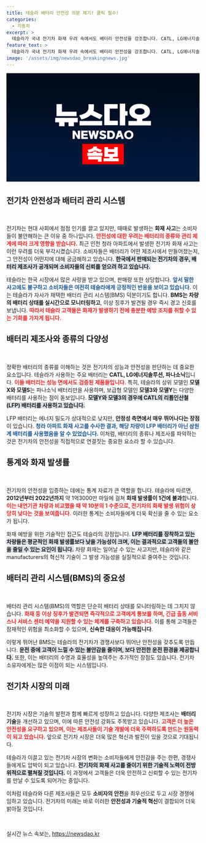 ```yaml
---
title: 테슬라 배터리 안전성 의문 제기! 클릭 필수!
categories:
  - 자동차
excerpt: >
  테슬라가 국내 전기차 화재 우려 속에서도 배터리 안전성을 강조합니다. CATL, LG에너지솔루션, 파나소닉 배터리를 활용하며, 화재 발생률은 내연기관의 10분의 1 수준! 고객 대응 시스템까지 갖춘 테슬라, 과연 안전할까?
feature_text: >
  테슬라가 국내 전기차 화재 우려 속에서도 배터리 안전성을 강조합니다. CATL, LG에너지솔루션, 파나소닉 배터리를 활용하며, 화재 발생률은 내연기관의 10분의 1 수준! 고객 대응 시스템까지 갖춘 테슬라, 과연 안전할까?
image: '/assets/img/newsdao_breakingnews.jpg'
---
```


<p><img src="/assets/img/newsdao_breakingnews.jpg" alt="koreaapp 속보" /></p>

<h2 data-ke-size="size26">전기차 안전성과 배터리 관리 시스템</h2>

<p data-ke-size="size16">&nbsp;</p>

<p>전기차는 현대 사회에서 점점 인기를 끌고 있지만, 때때로 발생하는 <strong>화재 사고</strong>는 소비자들이 불안해하는 큰 이유 중 하나입니다. <b><span style="color: #ee2323;">안전성에 대한 우려는 배터리의 종류와 관리 체계에 따라 크게 영향을 받습니다.</span></b> 최근 인천 청라 아파트에서 발생한 전기차 화재 사고는 이런 우려를 더욱 부각시켰습니다. 소비자들은 배터리가 어떤 제조사에서 만들어졌는지, 그 안전성이 어떤지에 대해 궁금해하고 있습니다. <b><span style="background-color: #21538527;">한국에서 판매되는 전기차의 경우, 배터리 제조사가 공개되며 소비자들의 신뢰를 얻으려 하고 있습니다.</span></b></p>

<p>테슬라는 한국 시장에서 많은 사랑을 받고 있으며, 판매량 또한 상당합니다. <b><span style="color: #1a5490;">앞서 말한 사고에도 불구하고 소비자들은 여전히 테슬라에게 긍정적인 반응을 보이고 있습니다.</span></b> 이는 테슬라가 자사가 채택한 배터리 관리 시스템(BMS) 덕분이기도 합니다. <strong>BMS는 차량의 배터리 상태를 실시간으로 모니터링하고</strong>, 이상 징후가 발견될 경우 즉시 경고 신호를 보냅니다. <b><span style="color: #ee2323;">따라서 테슬라 고객들은 화재가 발생하기 전에 충분한 예방 조치를 취할 수 있는 기회를 가지게 됩니다.</span></b></p>

<h2 data-ke-size="size26">배터리 제조사와 종류의 다양성</h2>

<p data-ke-size="size16">&nbsp;</p>

<p>정확한 배터리의 종류를 이해하는 것은 전기차의 성능과 안전성을 판단하는 데 중요한 요소입니다. 테슬라가 사용하는 주요 배터리는 <strong>CATL, LG에너지솔루션, 파나소닉</strong>입니다. <b><span style="color: #ee2323;">이들 배터리는 성능 면에서도 검증된 제품들입니다.</span></b> 특히, 테슬라의 상위 모델인 <strong>모델X와 모델S</strong>는 파나소닉 배터리만을 사용하며, 보급형 모델인 <strong>모델3와 모델Y</strong>는 다양한 배터리를 사용하는 점이 돋보입니다. <b><span style="background-color: #21538527;">모델Y와 모델3의 경우에 CATL의 리튬인산철(LFP) 배터리를 사용하고 있습니다.</span></b></p>

<p>LFP 배터리는 에너지 밀도가 상대적으로 낮지만, <strong>안정성 측면에서 매우 뛰어나다는 장점</strong>이 있습니다. <b><span style="color: #1a5490;">청라 아파트 화재 사고를 수사한 결과, 해당 차량이 LFP 배터리가 아닌 삼원계 배터리를 사용했음을 알 수 있었습니다.</span></b> 이처럼, 배터리의 종류나 제조사를 파악하는 것은 전기차의 안전성을 직접적으로 연결짓는 중요한 요소라 할 수 있습니다.</p>

<h2 data-ke-size="size26">통계와 화재 발생률</h2>

<p data-ke-size="size16">&nbsp;</p>

<p>전기차의 안전성을 입증하는 데에는 통계 자료가 큰 역할을 합니다. 테슬라에 따르면, <strong>2012년부터 2022년까지</strong> 약 1억3000만 마일에 걸쳐 <strong>화재 발생률이 1건에 불과</strong>합니다. <b><span style="color: #ee2323;">이는 내연기관 차량과 비교했을 때 약 10분의 1 수준으로, 전기차의 화재 발생 위험이 상당히 낮다는 것을 보여줍니다.</span></b> 이러한 통계는 소비자들에게 더욱 확신을 줄 수 있는 요소가 됩니다.</p>

<p>화재 예방을 위한 기술적인 접근도 테슬라의 강점입니다. <b><span style="background-color: #21538527;">LFP 배터리를 장착하고 있는 차량들은 평균적인 화재 발생률보다 낮을 가능성이 크며, 이는 결과적으로 고객들의 불안을 줄일 수 있는 요인이 됩니다.</span></b> 차량 화재는 일어날 수 있는 사고지만, 테슬라와 같은 manufacturers의 혁신적 기술이 그 발생 가능성을 실질적으로 줄여주는 것입니다.</p>

<h2 data-ke-size="size26">배터리 관리 시스템(BMS)의 중요성</h2>

<p data-ke-size="size16">&nbsp;</p>

<p>배터리 관리 시스템(BMS)의 역할은 단순히 배터리 상태를 모니터링하는 데 그치지 않습니다. <b><span style="color: #ee2323;">화재 등 이상 징후가 발견되면 즉각적으로 고객에게 통보를 하며, 긴급 출동 서비스나 서비스 센터 예약을 지원할 수 있는 체계를 구축하고 있습니다.</span></b> 이를 통해 고객들은 잠재적인 위험을 최소화할 수 있으며, <strong>신속한 대응이 가능해집니다</strong>. </p>

<p>이렇게 뛰어난 BMS는 테슬라의 전기차가 경쟁사보다 뛰어난 안전성을 갖추도록 만듭니다. <b><span style="background-color: #21538527;">운전 중에 고객이 느낄 수 있는 불안감을 줄이며, 보다 안전한 운전 환경을 제공합니다.</span></b> 또한, 이는 배터리의 수명과 효율성을 높여주는 추가적인 장점도 있습니다. 전기차 소유자에게는 많은 이점이 되는 시스템입니다.</p>

<h2 data-ke-size="size26">전기차 시장의 미래</h2>

<p data-ke-size="size16">&nbsp;</p>

<p>전기차 시장은 기술의 발전과 함께 빠르게 성장하고 있습니다. 다양한 제조사는 <strong>배터리 기술</strong>을 개선하고 있으며, 이에 따른 안전성 강화도 주목받고 있습니다. <b><span style="color: #ee2323;">고객은 더 높은 안전성을 요구하고 있으며, 이는 제조사들이 기술 개발에 더욱 주력하도록 만드는 원동력이 되고 있습니다.</span></b> 앞으로 전기차 시장은 더욱 많은 혁신과 발전이 있을 것으로 기대됩니다. </p>

<p>테슬라가 이끌고 있는 전기차 시장의 변화는 소비자들에게 안전감을 주는 한편, 경쟁사들에게도 압박이 되고 있습니다. <b><span style="background-color: #21538527;">전기차의 화재 사고를 줄이기 위한 기술적 노력이 전방위적으로 펼쳐질 것입니다.</span></b> 이 과정에서 고객들은 더욱 안전하고 신뢰할 수 있는 전기차를 만날 수 있도록 되어가는 중입니다. </p>

<p>이처럼 테슬라와 다른 제조사들은 모두 <strong>소비자의 안전</strong>을 최우선으로 두고 시장 경쟁에 임하고 있습니다. 전기차의 미래는 바로 이러한 <strong>안전성과 기술적 혁신</strong>이 결합되어 더욱 밝아질 것입니다. </p>

<p data-ke-size="size16">&nbsp;</p>
실시간 뉴스 속보는, <a href="https://newsdao.kr" rel="dofollow">https://newsdao.kr</a>


